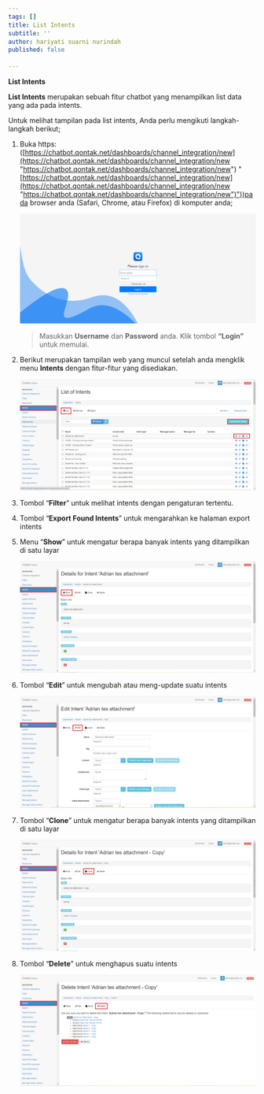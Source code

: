 ```yaml
---
tags: []
title: List Intents
subtitle: ''
author: hariyati suarni nurindah
published: false

---
```

**List Intents**

**List Intents** merupakan sebuah fitur chatbot yang menampilkan list data yang ada pada intents.

Untuk melihat tampilan pada list intents, Anda perlu mengikuti langkah-langkah berikut;

1. Buka https: ([https://chatbot.qontak.net/dashboards/channel_integration/new](https://chatbot.qontak.net/dashboards/channel_integration/new "https://chatbot.qontak.net/dashboards/channel_integration/new") "[https://chatbot.qontak.net/dashboards/channel_integration/new](https://chatbot.qontak.net/dashboards/channel_integration/new "https://chatbot.qontak.net/dashboards/channel_integration/new")"))pada browser anda (Safari, Chrome, atau Firefox) di komputer anda;

   ![](/uploads/channell.PNG)

   > Masukkan **Username** dan **Password** anda. Klik tombol **“Login”** untuk memulai.
2. Berikut merupakan tampilan web yang muncul setelah anda mengklik menu **Intents** dengan fitur-fitur yang disediakan.

   ![](/uploads/intentsupdate1.PNG)
3. Tombol “**Filter**” untuk melihat intents dengan pengaturan tertentu.
4. Tombol “**Export Found Intents**” untuk mengarahkan ke halaman export intents
5. Menu “**Show**” untuk mengatur berapa banyak intents yang ditampilkan di satu layar

   ![](/uploads/intentsupdate2.PNG)
6. Tombol “**Edit**” untuk mengubah atau meng-update suatu intents

   ![](/uploads/intentsupdate3.PNG)
7. Tombol “**Clone**” untuk mengatur berapa banyak intents yang ditampilkan di satu layar

   ![](/uploads/intentsupdate4.PNG)
8. Tombol “**Delete**” untuk menghapus suatu intents

   ![](/uploads/intentsupdate5.PNG)